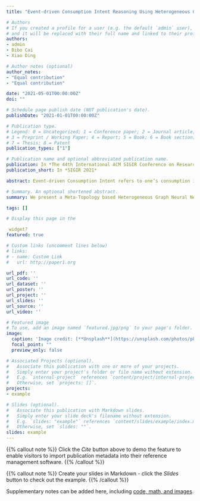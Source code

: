```yaml
---
title: "Event-driven Consumption Intent Reasoning Using Heterogeneous Graph Neural Networks with Meta-Topology"

# Authors
# If you created a profile for a user (e.g. the default `admin` user), write the username (folder name) here 
# and it will be replaced with their full name and linked to their profile.
authors:
- admin
- Bibo Cai
- Xiao Ding

# Author notes (optional)
author_notes:
- "Equal contribution"
- "Equal contribution"

date: "2021-05-01T00:00:00Z"
doi: ""

# Schedule page publish date (NOT publication's date).
publishDate: "2021-01-01T00:00:00Z"

# Publication type.
# Legend: 0 = Uncategorized; 1 = Conference paper; 2 = Journal article;
# 3 = Preprint / Working Paper; 4 = Report; 5 = Book; 6 = Book section;
# 7 = Thesis; 8 = Patent
publication_types: ["1"]

# Publication name and optional abbreviated publication name.
publication: In *The 44th International ACM SIGIR Conference on Research and Development in Information Retrieval*
publication_short: In *SIGIR 2021*

abstract: Event-driven Consumption Intent refers to one’s consumption intent to certain types of products triggered by a daily event. However, little prior work attempts to explicitly model the relationship between events and consumption intentions. To fill this gap, we propose to automatically construct a novel knowledge base — Event-Consumption Graph (ECG) as a complement to the existing KBs. Specifically, ECG is a heterogeneous graph that contains two types of nodes: event nodes and product nodes, and three types of edges: event-event edges, event-product edges and product-product edges. Due to the semantic complexity and expressive diversity of events, ECG can suffer from the sparsity problem. To improve the coverage of ECG, we propose a new task Event-driven Consumption Intent Reasoning (ECIR) to complement the ECG. The main challenge of this task is that conventional heterogeneous graph neural network reasoning relies on localized first-order structure information in the single-view network that is unable to capture higher-order heterogeneous interactions between nodes. To address this issue, we present a Meta-Topology based Heterogeneous Graph Neural Network (MT-HGNN), which utilizes meta-topology induced subgraph adjacency matrix to capture node’s local high-order heterogeneous connection features. A novel multi-view information aggregation mechanism is applied to allow each node to select the best reasoning.

# Summary. An optional shortened abstract.
summary: We present a Meta-Topology based Heterogeneous Graph Neural Network (MT-HGNN), which utilizes meta-topology induced subgraph adjacency matrix to capture node’s local high-order heterogeneous connection features to deal with ECIR task.

tags: []

# Display this page in the 

 widget?
featured: true

# Custom links (uncomment lines below)
# links:
# - name: Custom Link
#   url: http://paper1.org

url_pdf: ''
url_code: ''
url_dataset: ''
url_poster: ''
url_project: ''
url_slides: ''
url_source: ''
url_video: ''

# Featured image
# To use, add an image named `featured.jpg/png` to your page's folder. 
image:
  caption: 'Image credit: [**Unsplash**](https://unsplash.com/photos/pLCdAaMFLTE)'
  focal_point: ""
  preview_only: false

# Associated Projects (optional).
#   Associate this publication with one or more of your projects.
#   Simply enter your project's folder or file name without extension.
#   E.g. `internal-project` references `content/project/internal-project/index.md`.
#   Otherwise, set `projects: []`.
projects:
- example

# Slides (optional).
#   Associate this publication with Markdown slides.
#   Simply enter your slide deck's filename without extension.
#   E.g. `slides: "example"` references `content/slides/example/index.md`.
#   Otherwise, set `slides: ""`.
slides: example
---
```


{{% callout note %}}
Click the *Cite* button above to demo the feature to enable visitors to import publication metadata into their reference management software.
{{% /callout %}}

{{% callout note %}}
Create your slides in Markdown - click the *Slides* button to check out the example.
{{% /callout %}}

Supplementary notes can be added here, including [code, math, and images](https://wowchemy.com/docs/writing-markdown-latex/).

